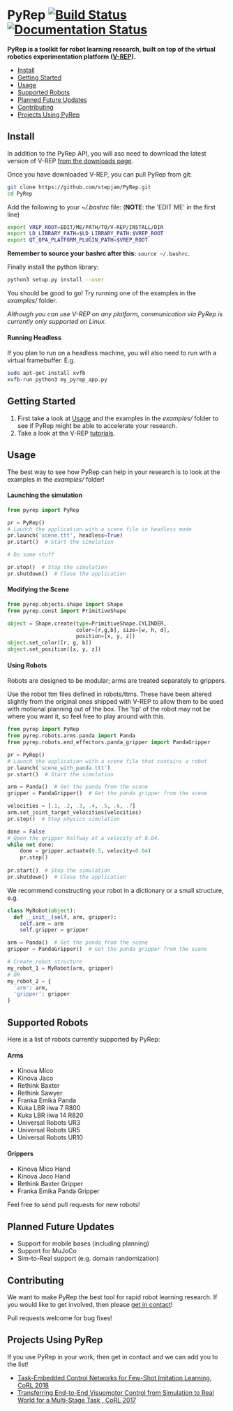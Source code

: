 # PyRep [![Build Status](https://travis-ci.com/stepjam/PyRep.svg?token=bQxtiYV3p3bPYhzWMoLi&branch=master)](https://travis-ci.com/stepjam/PyRep) [![Documentation Status](https://readthedocs.org/projects/pyrep/badge/?version=latest)](https://pyrep.readthedocs.io/en/latest/?badge=latest)


__PyRep is a toolkit for robot learning research, built on top of the virtual
robotics experimentation platform ([V-REP](www.coppeliarobotics.com/)).__

- [Install](#install)
- [Getting Started](#getting-started)
- [Usage](#usage)
- [Supported Robots](#supported-robots)
- [Planned Future Updates](#planned-future-updates)
- [Contributing](#contributing)
- [Projects Using PyRep](#projects-using-pyrep)


## Install

In addition to the PyRep API, you will aso need to download the latest version of V-REP [from the downloads page](http://www.coppeliarobotics.com/downloads.html).

Once you have downloaded V-REP, you can pull PyRep from git:

```bash
git clone https://github.com/stepjam/PyRep.git
cd PyRep
```

Add the following to your *~/.bashrc* file: (__NOTE__: the 'EDIT ME' in the first line)

```bash
export VREP_ROOT=EDIT/ME/PATH/TO/V-REP/INSTALL/DIR
export LD_LIBRARY_PATH=$LD_LIBRARY_PATH:$VREP_ROOT
export QT_QPA_PLATFORM_PLUGIN_PATH=$VREP_ROOT
```

__Remember to source your bashrc after this:__ ```source ~/.bashrc```.

Finally install the python library:

```bash
python3 setup.py install --user
```

You should be good to go!
Try running one of the examples in the *examples/* folder.

_Although you can use V-REP on any platform, communication via PyRep is currently only supported on Linux._

#### Running Headless

If you plan to run on a headless machine, you will also need to run with a virtual framebuffer. E.g.

```bash
sudo apt-get install xvfb
xvfb-run python3 my_pyrep_app.py
```

## Getting Started

1. First take a look at [Usage](#usage) and the examples in the *examples/* folder to see if PyRep might be able to accelerate your research.
2. Take a look at the V-REP [tutorials](http://www.coppeliarobotics.com/helpFiles/en/tutorials.htm).

## Usage

The best way to see how PyRep can help in your research is to look at the examples in the *examples/* folder!

#### Launching the simulation

```python
from pyrep import PyRep

pr = PyRep()
# Launch the application with a scene file in headless mode
pr.launch('scene.ttt', headless=True) 
pr.start()  # Start the simulation

# Do some stuff

pr.stop()  # Stop the simulation
pr.shutdown()  # Close the application
```


#### Modifying the Scene

```python
from pyrep.objects.shape import Shape
from pyrep.const import PrimitiveShape

object = Shape.create(type=PrimitiveShape.CYLINDER, 
                      color=[r,g,b], size=[w, h, d],
                      position=[x, y, z])
object.set_color([r, g, b])
object.set_position([x, y, z])
```

#### Using Robots

Robots are designed to be modular; arms are treated separately to grippers.

Use the robot ttm files defined in robots/ttms. These have been altered slightly from the original ones shipped with V-REP to allow them to be used with motional planning out of the box. 
The 'tip' of the robot may not be where you want it, so feel free to play around with this.

```python
from pyrep import PyRep
from pyrep.robots.arms.panda import Panda
from pyrep.robots.end_effectors.panda_gripper import PandaGripper

pr = PyRep()
# Launch the application with a scene file that contains a robot
pr.launch('scene_with_panda.ttt') 
pr.start()  # Start the simulation

arm = Panda()  # Get the panda from the scene
gripper = PandaGripper()  # Get the panda gripper from the scene

velocities = [.1, .2, .3, .4, .5, .6, .7]
arm.set_joint_target_velocities(velocities)
pr.step()  # Step physics simulation

done = False
# Open the gripper halfway at a velocity of 0.04.
while not done:
    done = gripper.actuate(0.5, velocity=0.04)
    pr.step()
    
pr.start()  # Stop the simulation
pr.shutdown()  # Close the application
```

We recommend constructing your robot in a dictionary or a small structure, e.g.


```python
class MyRobot(object):
  def __init__(self, arm, gripper):
    self.arm = arm
    self.gripper = gripper

arm = Panda()  # Get the panda from the scene
gripper = PandaGripper()  # Get the panda gripper from the scene

# Create robot structure
my_robot_1 = MyRobot(arm, gripper)
# OR
my_robot_2 = {
  'arm': arm,
  'gripper': gripper
}
```

## Supported Robots

Here is a list of robots currently supported by PyRep:

#### Arms

- Kinova Mico
- Kinova Jaco
- Rethink Baxter
- Rethink Sawyer
- Franka Emika Panda
- Kuka LBR iiwa 7 R800
- Kuka LBR iiwa 14 R820
- Universal Robots UR3
- Universal Robots UR5
- Universal Robots UR10

#### Grippers

- Kinova Mico Hand
- Kinova Jaco Hand
- Rethink Baxter Gripper
- Franka Emika Panda Gripper

Feel free to send pull requests for new robots!

## Planned Future Updates

- Support for mobile bases (including planning)
- Support for MuJoCo
- Sim-to-Real support (e.g. domain randomization)

## Contributing

We want to make PyRep the best tool for rapid robot learning research. If you would like to get involved, then please [get in contact](https://www.doc.ic.ac.uk/~slj12/)!

Pull requests welcome for bug fixes!

## Projects Using PyRep

If you use PyRep in your work, then get in contact and we can add you to the list!

- [Task-Embedded Control Networks for Few-Shot Imitation Learning, CoRL 2018](https://arxiv.org/abs/1810.03237)
- [Transferring End-to-End Visuomotor Control from Simulation to Real World for a Multi-Stage Task
, CoRL 2017](https://arxiv.org/abs/1707.02267)
